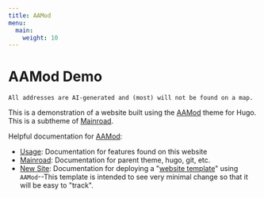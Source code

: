 ```yaml
---
title: AAMod
menu:
  main:
    weight: 10
---
```


AAMod Demo
==========

```text
All addresses are AI-generated and (most) will not be found on a map.
```

This is a demonstration of a website built using the [AAMod](https://github.com/recoverysource/aamod)
theme for Hugo. This is a subtheme of [Mainroad](https://mainroad-demo.netlify.app/).

Helpful documentation for [AAMod](https://recoverysource.io/aamodule/about):

- [Usage](https://recoverysource.io/aamodule/usage):
  Documentation for features found on this website
- [Mainroad](https://mainroad-demo.netlify.app/):
  Documentation for parent theme, hugo, git, etc.
- [New Site](https://recoverysource.io/template/new.html):
  Documentation for deploying a "[website template](https://template-demo.recoverysource.io/)"
  using ``AAMod``--This template is intended to see very minimal change so
  that it will be easy to "track".
